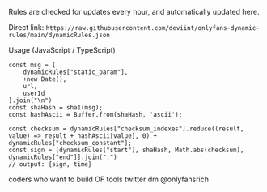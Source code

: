 Rules are checked for updates every hour, and automatically updated here.

Direct link: `https://raw.githubusercontent.com/deviint/onlyfans-dynamic-rules/main/dynamicRules.json`

Usage (JavaScript / TypeScript)
```
const msg = [
    dynamicRules["static_param"],
    +new Date(),
    url,
    userId
].join("\n")
const shaHash = sha1(msg);
const hashAscii = Buffer.from(shaHash, 'ascii');

const checksum = dynamicRules["checksum_indexes"].reduce((result, value) => result + hashAscii[value], 0) + dynamicRules["checksum_constant"];
const sign = [dynamicRules["start"], shaHash, Math.abs(checksum), dynamicRules["end"]].join(":")
// output: {sign, time}
```


coders who want to build OF tools twitter dm @onlyfansrich

